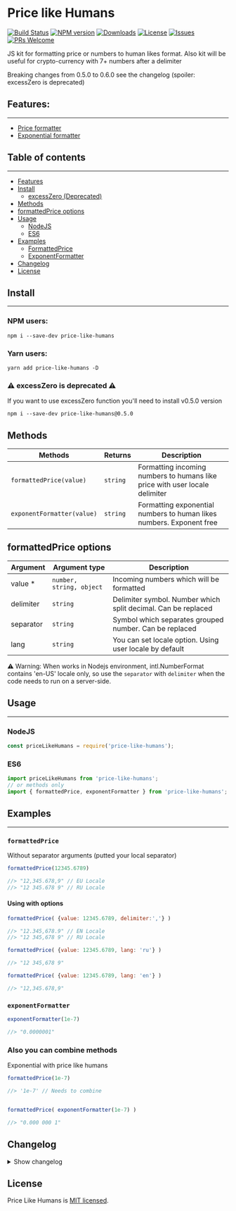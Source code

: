 # Price like Humans
[![Build Status](https://travis-ci.org/irodger/price-like-humans.svg?branch=master)](https://travis-ci.org/irodger/price-like-humans)
[![NPM version](https://badge.fury.io/js/price-like-humans.svg)](http://badge.fury.io/js/price-like-humans)
[![Downloads](https://img.shields.io/npm/dm/price-like-humans.svg)](http://npm-stat.com/charts.html?package=price-like-humans)
[![License](https://img.shields.io/github/license/irodger/price-like-humans.svg?style=flat-square)](https://github.com/irodger/price-like-humans/blob/master/LICENSE)
[![Issues](https://img.shields.io/github/issues/irodger/price-like-humans.svg?style=flat-square)](https://github.com/irodger/price-like-humans/issues)
[![PRs Welcome](https://img.shields.io/badge/PRs-welcome-brightgreen.svg?style=flat-square)](https://github.com/irodger/price-like-humans/pulls)

JS kit for formatting price or numbers to human likes format. Also kit will be useful for crypto-currency with 7+ numbers after a delimiter

Breaking changes from 0.5.0 to 0.6.0 see the changelog (spoiler: excessZero is deprecated)
  
## Features:
----
- [Price formatter](#formattedprice)
- [Exponential formatter](#exponentformatter)

## Table of contents
----
- [Features](#features)
- [Install](#install)
  - [excessZero (Deprecated)](#excesszero-is-deprecated)
- [Methods](#methods)
- [formattedPrice options](#formattedprice-options)
- [Usage](#usage)
  - [NodeJS](#nodejs)
  - [ES6](#es6)
- [Examples](#examples)
  - [FormattedPrice](#formattedprice)
  - [ExponentFormatter](#exponentformatter)
- [Changelog](#changelog)
- [License](#license)


## Install
----
### NPM users:
```
npm i --save-dev price-like-humans
```

### Yarn users:
```
yarn add price-like-humans -D
```

### ⚠️ excessZero is deprecated ⚠️
If you want to use excessZero function you'll need to install v0.5.0 version
```
npm i --save-dev price-like-humans@0.5.0
```

## Methods
| Methods | Returns | Description |
| --- | --- | --- |
| `formattedPrice(value)` | `string` | Formatting incoming numbers to humans like price with user locale delimiter |
| `exponentFormatter(value)` | `string` | Formatting exponential numbers to human likes numbers. Exponent free |

## formattedPrice options
| Argument | Argument type | Description |
| --- | --- | --- |
| value * | `number, string, object` | Incoming numbers which will be formatted |
| delimiter | `string` | Delimiter symbol. Number which split decimal. Can be replaced |
| separator | `string` | Symbol which separates grouped number. Can be replaced |
| lang | `string` | You can set locale option. Using user locale by default |

⚠️ Warning: When works in Nodejs environment, intl.NumberFormat contains 'en-US' locale only, so use the `separator` with `delimiter` when the code needs to run on a server-side.

## Usage
----
### NodeJS
```javascript
const priceLikeHumans = require('price-like-humans');
```

### ES6
```javascript
import priceLikeHumans from 'price-like-humans';
// or methods only
import { formattedPrice, exponentFormatter } from 'price-like-humans';
```

## Examples
----
### `formattedPrice`
Without separator arguments (putted your local separator)
```javascript
formattedPrice(12345.6789) 

//> "12,345.678,9" // EU Locale 
//> "12 345.678 9" // RU Locale 
```

#### Using with options
```javascript
formattedPrice( {value: 12345.6789, delimiter:','} ) 

//> "12.345,678.9" // EN Locale 
//> "12 345,678 9" // RU Locale 

formattedPrice( {value: 12345.6789, lang: 'ru'} ) 

//> "12 345,678 9"

formattedPrice( {value: 12345.6789, lang: 'en'} ) 

//> "12,345.678,9"
```

### `exponentFormatter`
```javascript
exponentFormatter(1e-7) 

//> "0.0000001"
```

### Also you can combine methods
Exponential with price like humans
```javascript
formattedPrice(1e-7)

//> '1e-7' // Needs to combine


formattedPrice( exponentFormatter(1e-7) )

//> "0.000 000 1"
```

## Changelog
<details>
    <summary>Show changelog</summary>
    
    v0.6.7
    - Added prettier
    - Added dev unit tests
    - Fix imports with methods only
    v0.6.1
    - Added typescript
    - Added custom locale to formattedPrice
    - Added several tests
    - Added minifying
    - Removed excessZero function (if you need that func, just parseFloat your number)
    - Removed babel, compiling by rollup & typescript
    v0.5.0
    - Built with RollUp and Babel
    v0.4.0
    - Updated jest dependencies
    v0.3.5
    - Minor fixes 
    v0.3.1
    - Changed priceFormatter incoming arguments type. Now it takes an object or once value
    - Tested with [Jest](https://github.com/facebook/jest)
    - Refactored locale.js
    - Refactored formattedPrice: Add default values 
</details>


## License
Price Like Humans is [MIT licensed](https://github.com/irodger/price-like-humans/LICENSE).
